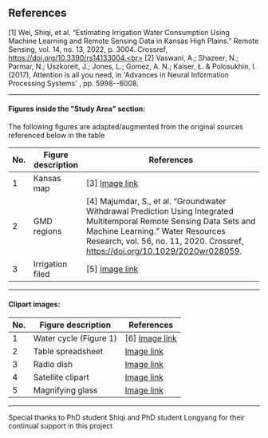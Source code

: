 ## References
[1] Wei, Shiqi, et al. “Estimating Irrigation Water Consumption Using Machine Learning and Remote Sensing Data in Kansas High Plains.” Remote Sensing, vol. 14, no. 13, 2022, p. 3004. Crossref, https://doi.org/10.3390/rs14133004.<br>
[2] Vaswani, A.; Shazeer, N.; Parmar, N.; Uszkoreit, J.; Jones, L.; Gomez, A. N.; Kaiser, Ł. & Polosukhin, I. (2017), Attention is all you need, in 'Advances in Neural Information Processing Systems' , pp. 5998--6008.<br>

<hr>

#### Figures inside the "Study Area" section:
The following figures are adapted/augmented from the original sources referenced below in the table <br>

No. | Figure description | References
--- | ------------------ | -------------
1   | Kansas map         | [3] <a href="https://www.kgs.ku.edu/HighPlains/HPA_Atlas/Aquifer%20Basics/index.html#High_Plains_Aquifer_%2528HPA%2529_Extent_in_the_US.jpg">Image link</a>
2   | GMD regions        | [4] Majumdar, S., et al. “Groundwater Withdrawal Prediction Using Integrated Multitemporal Remote Sensing Data Sets and Machine Learning.” Water Resources Research, vol. 56, no. 11, 2020. Crossref, https://doi.org/10.1029/2020wr028059.
3   | Irrigation filed   | [5] <a href="https://www.pbs.org/wgbh/nova/article/space-weighing-groundwater-lost-irrigation/">Image link</a>

<hr>

#### Clipart images:
No. | Figure description     | References
--- | ---------------------- | -------------
1   | Water cycle (Figure 1) | [6] <a href="https://www.vectorstock.com/royalty-free-vector/water-cycle-diagram-vector-10768263">Image link</a>
2   | Table spreadsheet      | <a href="https://www.flaticon.com/free-icon/tables-couple_31248">Image link</a>
3   | Radio dish             | <a href="https://www.dreamstime.com/basic-rgb-image194854633">Image link</a>
4   | Satellite clipart      | <a href="https://www.pngall.com/weather-satellite-png/download/15604">Image link</a>
5   | Magnifying glass       | <a href="https://cliparting.com/free-magnifying-glass-clipart-15285/">Image link</a>

<hr>

Special thanks to PhD student Shiqi and PhD student Longyang for their continual support in this project


